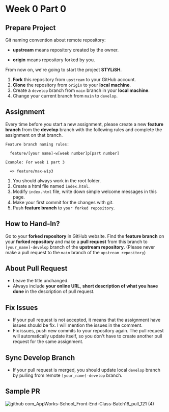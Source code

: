 # Week 0 Part 0

## Prepare Project

Git naming convention about remote repository:

* **upstream** means repository created by the owner.

* **origin** means repository forked by you.

From now on, we're going to start the project **STYLiSH**.

1. **Fork** this repository from `upstream` to your GitHub account.
2. **Clone** the repository from `origin` to your **local machine**.
3. Create a `develop` branch from `main` branch in your **local machine**.
4. Change your current branch from `main` to `develop`.

## Assignment

Every time before you start a new assignment, please create a new **feature branch** from the **develop** branch with the following rules and complete the assignment on that branch.

```
Feature branch naming rules:

  feature/[your name]-w[week number]p[part number]

Example: For week 1 part 3

  => feature/max-w1p3
```

1. You should always work in the root folder.
2. Create a html file named `index.html`.
3. Modify `index.html` file, write down simple welcome messages in this page.
4. Make your first commit for the changes with git.
5. Push **feature branch** to `your forked repository`.

## How to Hand-In?

Go to your **forked repository** in GitHub website. Find the **feature branch** on your **forked repository** and make a **pull request** from this branch to `[your_name]-develop` branch of the **upstream repository**. (Please never make a pull request to the `main` branch of the `upstream repository`)

## About Pull Request

- Leave the title unchanged.
- Always include **your online URL**, **short description of what you have done** in the description of pull request.

## Fix Issues

- If your pull request is not accepted, it means that the assignment have issues should be fix. I will mention the issues in the comment.
- Fix issues, push new commits to your repository again. The pull request will automatically update itself, so you don't have to create another pull request for the same assignment.

## Sync Develop Branch

- If your pull request is merged, you should update local `develop` branch by pulling from remote `[your_name]-develop` branch.

## Sample PR

![github com_AppWorks-School_Front-End-Class-Batch16_pull_121 (4)](https://user-images.githubusercontent.com/11663276/173797630-58573dba-d62b-40ea-905e-ea3331e96f59.png)
